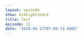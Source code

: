 ```yaml
---
layout: episode
show: midnightsnack
title: Test
episode: 11
date: "2020-04-13T07:00:14.680Z"
---
```

